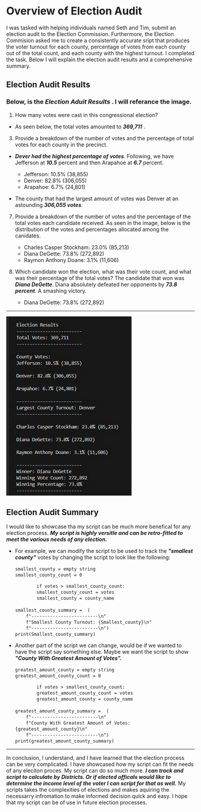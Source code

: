 # Overview of Election Audit 
  I was tasked with helping individuals named Seth and Tim, submit an election audit to the Election Commission. Furthermore, the Election Commision asked
me to create a consistently accurate sript that produces the voter turnout for each county, percentage of votes from each county out of the total count, and each county with the highest turnout. I completed the task. Below I will explain the election audit results and a comprehensive summary. 

## Election Audit Results 
### Below, is the *Election Aduit Results* . I will referance the image.
1. How many votes were cast in this congressional election?
  - As seen below, the total votes amounted to ***369,711*** .
  
  
3. Provide a breakdown of the number of votes and the percentage of total votes for each county in the precinct.
  - ***Dever had the highest percentage of votes***. Following, we have Jefferson at ***10.5*** percent and then Arapahoe at ***6.7*** percent.
    - Jefferson: 10.5% (38,855)
    - Denver: 82.8% (306,055)
    - Arapahoe: 6.7% (24,801)

  - The county that had the largest amount of votes was Denver at an astounding ***306,055 votes***.
  
  
7. Provide a breakdown of the number of votes and the percentage of the total votes each candidate received.
As seen in the image, below is the distribution of the votes and percentages allocated among the canidates.

    - Charles Casper Stockham: 23.0% (85,213)
    - Diana DeGette: 73.8% (272,892)
    - Raymon Anthony Doane: 3.1% (11,606)


9. Which candidate won the election, what was their vote count, and what was their percentage of the total votes?
  The candidate that won was ***Diana DeGette***. Diana absolutely defeated her opponents by ***73.8 percent***. A smashing victory. 

   - Diana DeGette: 73.8% (272,892)




-----------------------------------------------------------------------------------------------------------------------------




![Election Analysis](https://github.com/Aszeal/Election_Analysis-/blob/main/Resources%20Election%20Analysis/Election%20Analysis%20text.png)

## Election Audit Summary
I would like to showcase tha my script can be much more benefical for any election process. ***My script is highly versitle and can be retro-fitted to meet the various needs of any election.*** 

 - For example,  we can modify the script to be used to track the ***"smallest county"*** votes by changing the script to look like the following:
    ```
    smallest_county = empty string   
    smallest_county_count = 0
    ```
    
    ```
            if votes > smallest_county_count:
            smallest_county_count = votes
            smallest_county = county_name
            
    smallest_county_summary =  (
        f"-------------------------\n"
        f"Smallest County Turnout: {Smallest_county}\n"
        f"-------------------------\n")
    print(Smallest_county_summary)

    ```
  - Another part of the script we can change, would be if we wanted to have the script say something else. Maybe we want the script to show ***"County With Greatest           Amount of Votes".***
       ```
    greatest_amount_county = empty string   
    greatest_amount_county_count = 0
    ```
    ```
            if votes > smallest_county_count:
            greatest_amount_county_count = votes
            greatest_amount_county = county_name
            
    greatest_amount_county_summary =  (
        f"-------------------------\n"
        f"County With Greatest Amount of Votes: {greatest_amount_county}\n"
        f"-------------------------\n")
    print(greatest_amount_county_summary)
    ```
-----------------------------------------------------------------------------------------------------------------------------------------------------------------------
In conclusion, I understand, and I have learned that the election process can be very complicated. I have showcased how my script can fit the needs of any eleciton proces. My script can do so much more. ***I can track and script to calculate by Districts. Or if elected officals would like to determine the income level of the voter I can script for that as well.*** My scripts takes the complexities of elections and makes aquiring the necessarry infromation to make informed decision quick and easy. I hope that my script can be of use in future election processes. 

